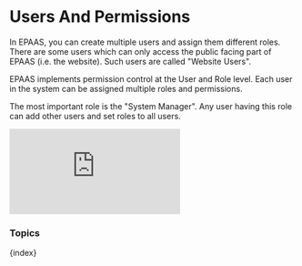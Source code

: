 <!-- add-breadcrumbs -->
# Users And Permissions


In EPAAS, you can create multiple users and assign them different roles. There are some users which can only access the public facing part of EPAAS (i.e. the website). Such users are called "Website Users".

EPAAS implements permission control at the User and Role level. Each user in the system can be assigned multiple
roles and permissions.

The most important role is the "System Manager". Any user having this role can add other users and set roles to all users.

<div>
    <div class='embed-container'>
        <iframe src='https://www.youtube.com/embed//8Slw1hsTmUI' frameborder='0' allowfullscreen>
        </iframe>
    </div>
</div>

### Topics

{index}
